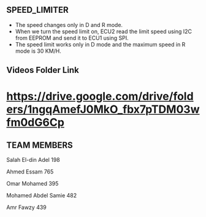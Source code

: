 ## SPEED_LIMITER

* The speed changes only in D and R mode.
* When we turn the speed limit on, ECU2 read the limit speed using I2C from EEPROM and send it to ECU1 using SPI.
* The speed limit works only in D mode and the maximum speed in R mode is 30 KM/H. 

## Videos Folder Link 

# https://drive.google.com/drive/folders/1ngqAmefJ0MkO_fbx7pTDM03wfm0dG6Cp


## TEAM MEMBERS       

Salah El-din Adel      198

Ahmed Essam            765

Omar Mohamed           395

Mohamed Abdel Samie    482

Amr Fawzy              439
